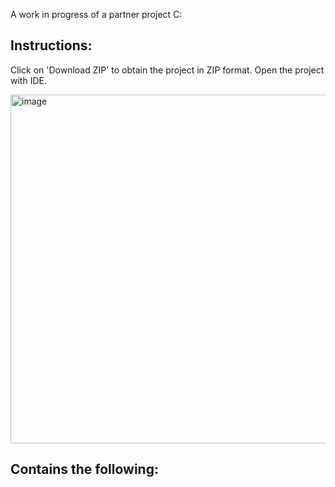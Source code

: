 A work in progress of a partner project C: 

## Instructions:
Click on 'Download ZIP' to obtain the project in ZIP format. Open the project with IDE.

<img width="558" alt="image" src="https://github.com/spicytunafishyy/productivity-site/assets/114300168/75761ffc-bc5b-42de-b235-a2ed57c93b28">

## Contains the following:
